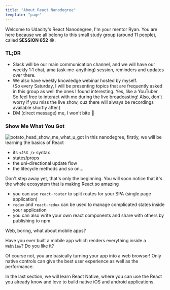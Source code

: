 ```yaml
---
title: "About React Nanodegree"
template: "page"
---
```


Welcome to Udacity's React Nanodegree, I'm your mentor Ryan. You are here because we all belong to this small study group (around 11 people), called **SESSION 652** 😂.

### TL;DR

-   Slack will be our main communication channel, and we will have our weekly 1:1 chat, ama (ask-me-anything) session, reminders and updates over there.
-   We also have weekly knowledge webinar hosted by myself.  
    (So every Saturday, I will be presenting topics that are frequently asked in this group as well the ones I found interesting. Yes, like a YouTuber. So feel free to interact with me during the live broadcasting! Also, don't worry if you miss the live show, cuz there will always be recordings available shortly after.)
-   DM (direct message) me, I won't bite 🦁

### Show Me What You Got

![potato_head_show_me_what_u_got](/media/potato_head.jpg)
In this nanodegree, firstly, we will be learning the basics of React

-   its `<JSX />` syntax
-   states/props
-   the uni-directional update flow
-   the lifecycle methods and so on...

Don't step away yet, that's only the beginning. You will soon notice that it's the whole ecosystem that is making React so amazing

-   you can use `react-router` to split routes for your SPA (single page application)
-   `redux` and `react-redux` can be used to manage complicated states inside your application
-   you can also write your own react components and share with others by publishing to npm.

Web, boring, what about mobile apps?

Have you ever built a mobile app which renders everything inside a `WebView`? Do you like it?

Of course not, you are basically turning your app into a web browser! Only native controls can give the best user experience as well as the performance.

In the last section, we will learn React Native, where you can use the React you already know and love to build native iOS and android applications.
